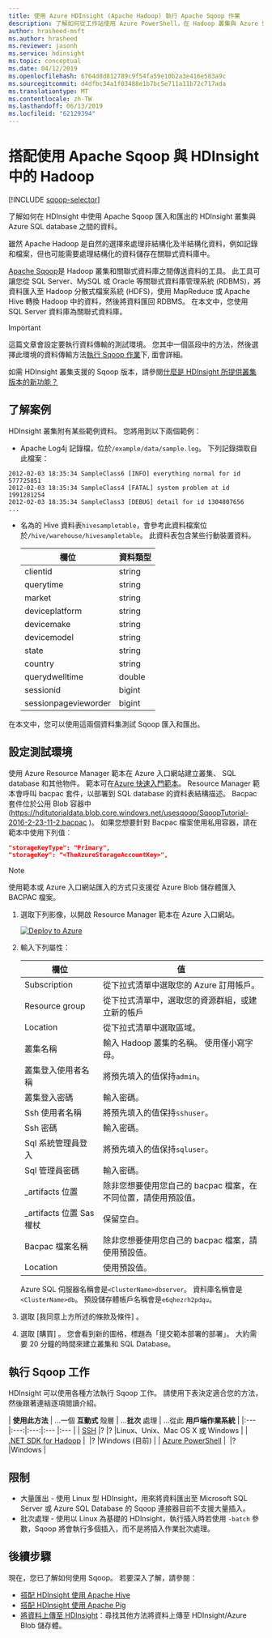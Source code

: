 ```yaml
---
title: 使用 Azure HDInsight (Apache Hadoop) 執行 Apache Sqoop 作業
description: 了解如何從工作站使用 Azure PowerShell，在 Hadoop 叢集與 Azure SQL 資料庫之間執行 Sqoop 匯入和匯出。
author: hrasheed-msft
ms.author: hrasheed
ms.reviewer: jasonh
ms.service: hdinsight
ms.topic: conceptual
ms.date: 04/12/2019
ms.openlocfilehash: 6764d8d812789c9f54fa59e10b2a3e416e583a9c
ms.sourcegitcommit: d4dfbc34a1f03488e1b7bc5e711a11b72c717ada
ms.translationtype: MT
ms.contentlocale: zh-TW
ms.lasthandoff: 06/13/2019
ms.locfileid: "62129394"
---
```

# <a name="use-apache-sqoop-with-hadoop-in-hdinsight"></a>搭配使用 Apache Sqoop 與 HDInsight 中的 Hadoop
[!INCLUDE [sqoop-selector](../../../includes/hdinsight-selector-use-sqoop.md)]

了解如何在 HDInsight 中使用 Apache Sqoop 匯入和匯出的 HDInsight 叢集與 Azure SQL database 之間的資料。

雖然 Apache Hadoop 是自然的選擇來處理非結構化及半結構化資料，例如記錄和檔案，但也可能需要處理結構化的資料儲存在關聯式資料庫中。

[Apache Sqoop](https://sqoop.apache.org/docs/1.99.7/user.html)是 Hadoop 叢集和關聯式資料庫之間傳送資料的工具。 此工具可讓您從 SQL Server、MySQL 或 Oracle 等關聯式資料庫管理系統 (RDBMS)，將資料匯入至 Hadoop 分散式檔案系統 (HDFS)，使用 MapReduce 或 Apache Hive 轉換 Hadoop 中的資料，然後將資料匯回 RDBMS。 在本文中，您使用 SQL Server 資料庫為關聯式資料庫。

> [!IMPORTANT]  
> 這篇文章會設定要執行資料傳輸的測試環境。 您其中一個區段中的方法，然後選擇此環境的資料傳輸方法[執行 Sqoop 作業](#run-sqoop-jobs)下, 面會詳細。

如需 HDInsight 叢集支援的 Sqoop 版本，請參閱[什麼是 HDInsight 所提供叢集版本的新功能？](../hdinsight-component-versioning.md)

## <a name="understand-the-scenario"></a>了解案例

HDInsight 叢集附有某些範例資料。 您將用到以下兩個範例：

* Apache Log4j 記錄檔，位於`/example/data/sample.log`。 下列記錄擷取自此檔案：

```text
2012-02-03 18:35:34 SampleClass6 [INFO] everything normal for id 577725851
2012-02-03 18:35:34 SampleClass4 [FATAL] system problem at id 1991281254
2012-02-03 18:35:34 SampleClass3 [DEBUG] detail for id 1304807656
...
```

* 名為的 Hive 資料表`hivesampletable`，會參考此資料檔案位於`/hive/warehouse/hivesampletable`。 此資料表包含某些行動裝置資料。
  
  | 欄位 | 資料類型 |
  | --- | --- |
  | clientid |string |
  | querytime |string |
  | market |string |
  | deviceplatform |string |
  | devicemake |string |
  | devicemodel |string |
  | state |string |
  | country |string |
  | querydwelltime |double |
  | sessionid |bigint |
  | sessionpagevieworder |bigint |

在本文中，您可以使用這兩個資料集測試 Sqoop 匯入和匯出。

## <a name="create-cluster-and-sql-database"></a>設定測試環境
使用 Azure Resource Manager 範本在 Azure 入口網站建立叢集、 SQL database 和其他物件。 範本可在[Azure 快速入門範本](https://azure.microsoft.com/resources/templates/101-hdinsight-linux-with-sql-database/)。 Resource Manager 範本會呼叫 bacpac 套件，以部署到 SQL database 的資料表結構描述。  Bacpac 套件位於公用 Blob 容器中 (https://hditutorialdata.blob.core.windows.net/usesqoop/SqoopTutorial-2016-2-23-11-2.bacpac )。 如果您想要針對 Bacpac 檔案使用私用容器，請在範本中使用下列值︰

```json
"storageKeyType": "Primary",
"storageKey": "<TheAzureStorageAccountKey>",
```

> [!NOTE]  
> 使用範本或 Azure 入口網站匯入的方式只支援從 Azure Blob 儲存體匯入 BACPAC 檔案。

1. 選取下列影像，以開啟 Resource Manager 範本在 Azure 入口網站。

    <a href="https://portal.azure.com/#create/Microsoft.Template/uri/https%3A%2F%2Fraw.githubusercontent.com%2FAzure%2Fazure-quickstart-templates%2Fmaster%2F101-hdinsight-linux-with-sql-database%2Fazuredeploy.json" target="_blank"><img src="./media/hdinsight-use-sqoop/deploy-to-azure.png" alt="Deploy to Azure"></a>

2. 輸入下列屬性：

    |欄位 |值 |
    |---|---|
    |Subscription |從下拉式清單中選取您的 Azure 訂用帳戶。|
    |Resource group |從下拉式清單中，選取您的資源群組，或建立新的帳戶|
    |Location |從下拉式清單中選取區域。|
    |叢集名稱 |輸入 Hadoop 叢集的名稱。 使用僅小寫字母。|
    |叢集登入使用者名稱 |將預先填入的值保持`admin`。|
    |叢集登入密碼 |輸入密碼。|
    |Ssh 使用者名稱 |將預先填入的值保持`sshuser`。|
    |Ssh 密碼 |輸入密碼。|
    |Sql 系統管理員登入 |將預先填入的值保持`sqluser`。|
    |Sql 管理員密碼 |輸入密碼。|
    |_artifacts 位置 | 除非您想要使用您自己的 bacpac 檔案，在不同位置，請使用預設值。|
    |_artifacts 位置 Sas 權杖 |保留空白。|
    |Bacpac 檔案名稱 |除非您想要使用您自己的 bacpac 檔案，請使用預設值。|
    |Location |使用預設值。|

    Azure SQL 伺服器名稱會是`<ClusterName>dbserver`。 資料庫名稱會是`<ClusterName>db`。 預設儲存體帳戶名稱會是`e6qhezrh2pdqu`。

3. 選取 [我同意上方所述的條款及條件]  。

4. 選取 [購買]  。 您會看到新的圖格，標題為「提交範本部署的部署」。 大約需要 20 分鐘的時間來建立叢集和 SQL Database。

## <a name="run-sqoop-jobs"></a>執行 Sqoop 工作

HDInsight 可以使用各種方法執行 Sqoop 工作。 請使用下表決定適合您的方法，然後跟著連結逐項閱讀介紹。

| **使用此方法** | ...一個 **互動式** 殼層 | ...**批次** 處理 | ...從此 **用戶端作業系統** |
|:--- |:---:|:---:|:--- |:--- |
| [SSH](apache-hadoop-use-sqoop-mac-linux.md) |? |? |Linux、Unix、Mac OS X 或 Windows |
| [.NET SDK for Hadoop](apache-hadoop-use-sqoop-dotnet-sdk.md) |&nbsp; |?  |Windows (目前) |
| [Azure PowerShell](apache-hadoop-use-sqoop-powershell.md) |&nbsp; |? |Windows |

## <a name="limitations"></a>限制

* 大量匯出 - 使用 Linux 型 HDInsight，用來將資料匯出至 Microsoft SQL Server 或 Azure SQL Database 的 Sqoop 連接器目前不支援大量插入。
* 批次處理 - 使用以 Linux 為基礎的 HDInsight，執行插入時若使用 `-batch` 參數，Sqoop 將會執行多個插入，而不是將插入作業批次處理。

## <a name="next-steps"></a>後續步驟
現在，您已了解如何使用 Sqoop。 若要深入了解，請參閱：

* [搭配 HDInsight 使用 Apache Hive](../hdinsight-use-hive.md)
* [搭配 HDInsight 使用 Apache Pig](../hdinsight-use-pig.md)
* [將資料上傳至 HDInsight](../hdinsight-upload-data.md)：尋找其他方法將資料上傳至 HDInsight/Azure Blob 儲存體。
